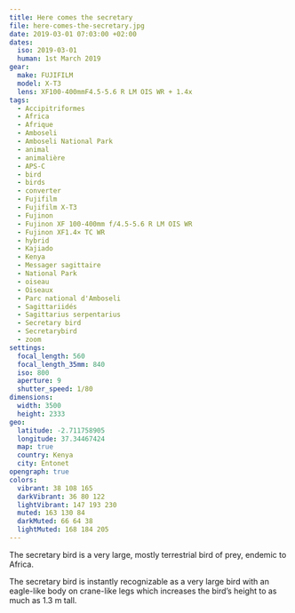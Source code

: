 ```yaml
---
title: Here comes the secretary
file: here-comes-the-secretary.jpg
date: 2019-03-01 07:03:00 +02:00
dates:
  iso: 2019-03-01
  human: 1st March 2019
gear:
  make: FUJIFILM
  model: X-T3
  lens: XF100-400mmF4.5-5.6 R LM OIS WR + 1.4x
tags:
  - Accipitriformes
  - Africa
  - Afrique
  - Amboseli
  - Amboseli National Park
  - animal
  - animalière
  - APS-C
  - bird
  - birds
  - converter
  - Fujifilm
  - Fujifilm X-T3
  - Fujinon
  - Fujinon XF 100-400mm f/4.5-5.6 R LM OIS WR
  - Fujinon XF1.4× TC WR
  - hybrid
  - Kajiado
  - Kenya
  - Messager sagittaire
  - National Park
  - oiseau
  - Oiseaux
  - Parc national d'Amboseli
  - Sagittariidés
  - Sagittarius serpentarius
  - Secretary bird
  - Secretarybird
  - zoom
settings:
  focal_length: 560
  focal_length_35mm: 840
  iso: 800
  aperture: 9
  shutter_speed: 1/80
dimensions:
  width: 3500
  height: 2333
geo:
  latitude: -2.711758905
  longitude: 37.34467424
  map: true
  country: Kenya
  city: Entonet
opengraph: true
colors:
  vibrant: 38 108 165
  darkVibrant: 36 80 122
  lightVibrant: 147 193 230
  muted: 163 130 84
  darkMuted: 66 64 38
  lightMuted: 168 184 205
---
```


The secretary bird is a very large, mostly terrestrial bird of prey, endemic to Africa.

The secretary bird is instantly recognizable as a very large bird with an eagle-like body on crane-like legs which increases the bird’s height to as much as 1.3 m tall.
